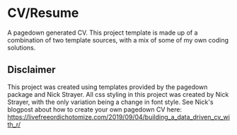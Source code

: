 # CV/Resume
A pagedown generated CV. This project template is made up of a combination of two template sources, with a mix of some of my 
own coding solutions.

## Disclaimer
This project was created using templates provided by the pagedown package and Nick Strayer. All css styling in this project 
was created by Nick Strayer, with the only variation being a change in font style. See Nick's blogpost about how to create
your own pagedown CV here: https://livefreeordichotomize.com/2019/09/04/building_a_data_driven_cv_with_r/
